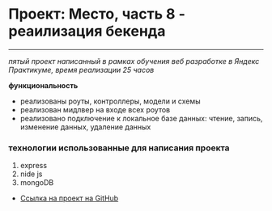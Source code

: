 # Проект: Место, часть 8 - реаилизация бекенда
------

_пятый проект написанный в рамках обучения веб разработке в Яндекс Практикуме, время реализации 25 часов_

**функциональность**
- реализованы роуты, контроллеры, модели и схемы
- реализован мидлвер на входе всех роутов 
- реализовано подключение к локальное базе данных: чтение, запись, изменение данных, удаление данных


### технологии использованные для написания проекта
1. express
2. nide js
3. mongoDB

* [Ссылка на проект на GitHub](https://github.com/AndreyZhukovSPb/express-mesto-gha )



